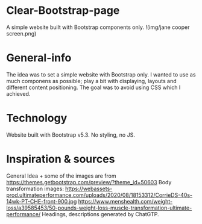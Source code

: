 # Clear-Bootstrap-page
A simple website built with Bootstrap components only. 
!(img/jane cooper screen.png)

# General-info 
The idea was to set a simple website with Bootstrap only. I wanted to use as much componens as possible; play a bit with displaying, layouts and different content positioning. The goal was to avoid using CSS which I achieved.

# Technology
Website built with Bootstrap v5.3. No styling, no JS.

# Inspiration & sources
General Idea + some of the images are from https://themes.getbootstrap.com/preview/?theme_id=50603
Body transformation images:
https://webassets-prod.ultimateperformance.com/uploads/2020/08/18153312/CorrieDS-40s-14wk-PT-CHE-front-900.jpg
https://www.menshealth.com/weight-loss/a39585453/50-pounds-weight-loss-muscle-transformation-ultimate-performance/
Headings, descriptions generated by ChatGTP.
